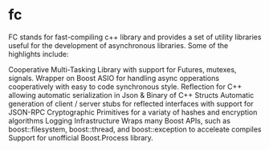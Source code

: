 # fc
FC stands for fast-compiling c++ library and provides a set of utility libraries useful for the development of asynchronous libraries. Some of the highlights include:

Cooperative Multi-Tasking Library with support for Futures, mutexes, signals.
Wrapper on Boost ASIO for handling async opperations cooperatively with easy to code synchronous style.
Reflection for C++ allowing automatic serialization in Json & Binary of C++ Structs
Automatic generation of client / server stubs for reflected interfaces with support for JSON-RPC
Cryptographic Primitives for a variaty of hashes and encryption algorithms
Logging Infrastructure
Wraps many Boost APIs, such as boost::filesystem, boost::thread, and boost::exception to acceleate compiles
Support for unofficial Boost.Process library.
